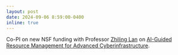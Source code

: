 ```yaml
---
layout: post
date: 2024-09-06 8:59:00-0400
inline: true
---
```


Co-PI on new NSF funding with Professor [Zhiling Lan](https://cs.uic.edu/profiles/lan-zhiling/) on [AI-Guided Resource Management for Advanced Cyberinfrastructure](https://www.nsf.gov/awardsearch/showAward?AWD_ID=2402901&HistoricalAwards=false).